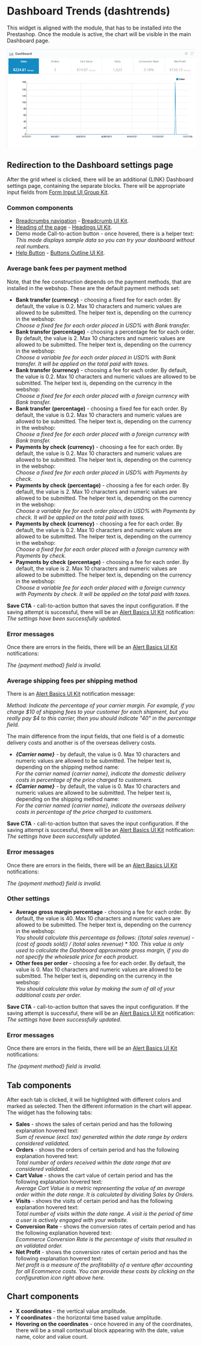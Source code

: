# Dashboard Trends (dashtrends)

This widget is aligned with the module, that has to be installed into the Prestashop. Once the module is active, the chart will be visible in the main Dashboard page.

![Dashboard Trends interface](<../../../../../.gitbook/assets/image (1) (6).png>)

## Redirection to the Dashboard settings page

After the grid wheel is clicked, there will be an additional {LINK} Dashboard settings page, containing the separate blocks. There will be appropriate input fields from [Form Input UI Group Kit](https://build.prestashop.com/prestashop-ui-kit/?path=/story/forms--input-group).

### Common components <a href="#common-components" id="common-components"></a>

* [Breadcrumbs navigation](broken-reference) - [Breadcrumb UI Kit](https://build.prestashop.com/prestashop-ui-kit/?path=/story/breadcrumb--breadcrumb).
* [Heading of the page](broken-reference) - [Headings UI Kit](https://build.prestashop.com/prestashop-ui-kit/?path=/story/headings--headings).
* Demo mode Call-to-action button - once hovered, there is a helper text:\
  _This mode displays sample data so you can try your dashboard without real numbers._
* [Help Button](broken-reference) - [Buttons Outline UI Kit](https://build.prestashop.com/prestashop-ui-kit/?path=/story/buttons--outline).

### Average bank fees per payment method

Note, that the fee construction depends on the payment methods, that are installed in the webshop. These are the default payment methods set:

* **Bank transfer (currency)** - choosing a fixed fee for each order. By default, the value is 0.2. Max 10 characters and numeric values are allowed to be submitted. The helper text is, depending on the currency in the webshop:\
  _Choose a fixed fee for each order placed in USD% with Bank transfer._
* **Bank transfer (percentage)** - choosing a percentage fee for each order. By default, the value is 2. Max 10 characters and numeric values are allowed to be submitted. The helper text is, depending on the currency in the webshop:\
  _Choose a variable fee for each order placed in USD% with Bank transfer. It will be applied on the total paid with taxes._
* **Bank transfer** **(currency)** - choosing a fee for each order. By default, the value is 0.2. Max 10 characters and numeric values are allowed to be submitted. The helper text is, depending on the currency in the webshop:\
  _Choose a fixed fee for each order placed with a foreign currency with Bank transfer._
* **Bank transfer** **(percentage)** - choosing a fixed fee for each order. By default, the value is 0.2. Max 10 characters and numeric values are allowed to be submitted. The helper text is, depending on the currency in the webshop:\
  _Choose a fixed fee for each order placed with a foreign currency with Bank transfer._
* **Payments by check** **(currency)** - choosing a fee for each order. By default, the value is 0.2. Max 10 characters and numeric values are allowed to be submitted. The helper text is, depending on the currency in the webshop:\
  _Choose a fixed fee for each order placed in USD% with Payments by check._
* **Payments by check** **(percentage)** - choosing a fee for each order. By default, the value is 2. Max 10 characters and numeric values are allowed to be submitted. The helper text is, depending on the currency in the webshop:\
  _Choose a variable fee for each order placed in USD% with Payments by check. It will be applied on the total paid with taxes._
* **Payments by check** **(currency)** - choosing a fee for each order. By default, the value is 0.2. Max 10 characters and numeric values are allowed to be submitted. The helper text is, depending on the currency in the webshop:\
  _Choose a fixed fee for each order placed with a foreign currency with Payments by check._
* **Payments by check** **(percentage)** - choosing a fee for each order. By default, the value is 2. Max 10 characters and numeric values are allowed to be submitted. The helper text is, depending on the currency in the webshop:\
  _Choose a variable fee for each order placed with a foreign currency with Payments by check. It will be applied on the total paid with taxes._

**Save CTA** - call-to-action button that saves the input configuration. If the saving attempt is successful, there will be an [Alert Basics UI Kit](https://build.prestashop.com/prestashop-ui-kit/?path=/story/alerts--basics) notification:\
_The settings have been successfully updated._

### Error messages

Once there are errors in the fields, there will be an [Alert Basics UI Kit](https://build.prestashop.com/prestashop-ui-kit/?path=/story/alerts--basics) notifications:

_The {payment method} field is invalid._

### Average shipping fees per shipping method

There is an [Alert Basics UI Kit](https://build.prestashop.com/prestashop-ui-kit/?path=/story/alerts--basics) notification message:

_Method: Indicate the percentage of your carrier margin. For example, if you charge $10 of shipping fees to your customer for each shipment, but you really pay $4 to this carrier, then you should indicate "40" in the percentage field._

The main difference from the input fields, that one field is of a domestic delivery costs and another is of the overseas delivery costs.

* _**{Carrier name}** -_ by default, the value is 0. Max 10 characters and numeric values are allowed to be submitted. The helper text is, depending on the shipping method name:\
  _For the carrier named {carrier name}, indicate the domestic delivery costs in percentage of the price charged to customers._
* _**{Carrier name}** -_ by default, the value is 0. Max 10 characters and numeric values are allowed to be submitted. The helper text is, depending on the shipping method name:\
  _For the carrier named {carrier name}, indicate the overseas delivery costs in percentage of the price charged to customers._

**Save CTA** - call-to-action button that saves the input configuration. If the saving attempt is successful, there will be an [Alert Basics UI Kit](https://build.prestashop.com/prestashop-ui-kit/?path=/story/alerts--basics) notification:\
_The settings have been successfully updated._

### Error messages

Once there are errors in the fields, there will be an [Alert Basics UI Kit](https://build.prestashop.com/prestashop-ui-kit/?path=/story/alerts--basics) notifications:

_The {payment method} field is invalid._

### Other settings

* **Average gross margin percentage** - choosing a fee for each order. By default, the value is 40. Max 10 characters and numeric values are allowed to be submitted. The helper text is, depending on the currency in the webshop:\
  _You should calculate this percentage as follows: ((total sales revenue) - (cost of goods sold)) / (total sales revenue) \* 100. This value is only used to calculate the Dashboard approximate gross margin, if you do not specify the wholesale price for each product._
* **Other fees per order** - choosing a fee for each order. By default, the value is 0. Max 10 characters and numeric values are allowed to be submitted. The helper text is, depending on the currency in the webshop:\
  _You should calculate this value by making the sum of all of your additional costs per order._

**Save CTA** - call-to-action button that saves the input configuration. If the saving attempt is successful, there will be an [Alert Basics UI Kit](https://build.prestashop.com/prestashop-ui-kit/?path=/story/alerts--basics) notification:\
_The settings have been successfully updated._

### Error messages

Once there are errors in the fields, there will be an [Alert Basics UI Kit](https://build.prestashop.com/prestashop-ui-kit/?path=/story/alerts--basics) notifications:

_The {payment method} field is invalid._

## Tab components

After each tab is clicked, it will be highlighted with different colors and marked as selected. Then the different information in the chart will appear. The widget has the following tabs:

* **Sales** - shows the sales of certain period and has the following explanation hovered text:\
  _Sum of revenue (excl. tax) generated within the date range by orders considered validated._
* **Orders** - shows the orders of certain period and has the following explanation hovered text:\
  _Total number of orders received within the date range that are considered validated._
* **Cart Value** - shows the cart value of certain period and has the following explanation hovered text:\
  _Average Cart Value is a metric representing the value of an average order within the date range. It is calculated by dividing Sales by Orders._
* **Visits** - shows the visits of certain period and has the following explanation hovered text:\
  _Total number of visits within the date range. A visit is the period of time a user is actively engaged with your website._
* **Conversion Rate** - shows the conversion rates of certain period and has the following explanation hovered text:\
  _Ecommerce Conversion Rate is the percentage of visits that resulted in an validated order._
* **Net Profit** - shows the conversion rates of certain period and has the following explanation hovered text:\
  _Net profit is a measure of the profitability of a venture after accounting for all Ecommerce costs. You can provide these costs by clicking on the configuration icon right above here._

## Chart components

* **X coordinates** - the vertical value amplitude.
* **Y coordinates** - the horizontal time based value amplitude.
* **Hovering on the coordinates** - once hovered in any of the coordinates, there will be a small contextual block appearing with the date, value name, color and value count.
